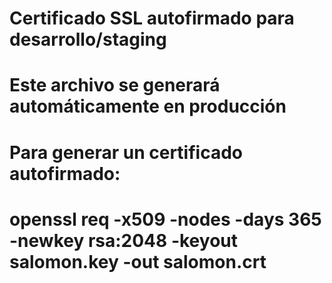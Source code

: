 # Certificado SSL autofirmado para desarrollo/staging
# Este archivo se generará automáticamente en producción
# Para generar un certificado autofirmado:
# openssl req -x509 -nodes -days 365 -newkey rsa:2048 -keyout salomon.key -out salomon.crt